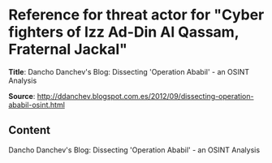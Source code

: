 # Reference for threat actor for "Cyber fighters of Izz Ad-Din Al Qassam, Fraternal Jackal"

**Title**: Dancho Danchev's Blog: Dissecting 'Operation Ababil' - an OSINT Analysis

**Source**: http://ddanchev.blogspot.com.es/2012/09/dissecting-operation-ababil-osint.html

## Content


















Dancho Danchev's Blog: Dissecting 'Operation Ababil' - an OSINT Analysis























































